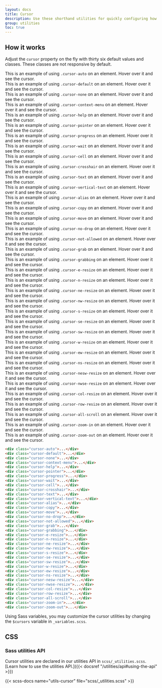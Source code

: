 ```yaml
---
layout: docs
title: Cursor
description: Use these shorthand utilities for quickly configuring how the cursor looks like when hovering an element.
group: utilities
toc: true
---
```


## How it works

Adjust the `cursor` property on the fly with thirty six default values and classes. These classes are not responsive by default.

<div class="bd-example d-flex flex-column">
  <div class="cursor-auto p-3 mb-3 mb-md-0 me-md-3 bg-body-tertiary">
    This is an example of using <code>.cursor-auto</code> on an element. Hover over it and see the cursor.
  </div>
  <div class="cursor-default p-3 mb-3 mb-md-0 me-md-3 bg-body-tertiary">
    This is an example of using <code>.cursor-default</code> on an element. Hover over it and see the cursor.
  </div>
  <div class="cursor-none p-3 mb-3 mb-md-0 me-md-3 bg-body-tertiary">
    This is an example of using <code>.cursor-none</code> on an element. Hover over it and see the cursor.
  </div>
  <div class="cursor-context-menu p-3 mb-3 mb-md-0 me-md-3 bg-body-tertiary">
    This is an example of using <code>.cursor-context-menu</code> on an element. Hover over it and see the cursor.
  </div>
  <div class="cursor-help p-3 mb-3 mb-md-0 me-md-3 bg-body-tertiary">
    This is an example of using <code>.cursor-help</code> on an element. Hover over it and see the cursor.
  </div>
  <div class="cursor-pointer p-3 mb-3 mb-md-0 me-md-3 bg-body-tertiary">
    This is an example of using <code>.cursor-pointer</code> on an element. Hover over it and see the cursor.
  </div>
  <div class="cursor-progress p-3 mb-3 mb-md-0 me-md-3 bg-body-tertiary">
    This is an example of using <code>.cursor-progress</code> on an element. Hover over it and see the cursor.
  </div>
  <div class="cursor-wait p-3 mb-3 mb-md-0 me-md-3 bg-body-tertiary">
    This is an example of using <code>.cursor-wait</code> on an element. Hover over it and see the cursor.
  </div>
  <div class="cursor-cell p-3 mb-3 mb-md-0 me-md-3 bg-body-tertiary">
    This is an example of using <code>.cursor-cell</code> on an element. Hover over it and see the cursor.
  </div>
  <div class="cursor-crosshair p-3 mb-3 mb-md-0 me-md-3 bg-body-tertiary">
    This is an example of using <code>.cursor-crosshair</code> on an element. Hover over it and see the cursor.
  </div>
  <div class="cursor-text p-3 mb-3 mb-md-0 me-md-3 bg-body-tertiary">
    This is an example of using <code>.cursor-text</code> on an element. Hover over it and see the cursor.
  </div>
  <div class="cursor-vertical-text p-3 mb-3 mb-md-0 me-md-3 bg-body-tertiary">
    This is an example of using <code>.cursor-vertical-text</code> on an element. Hover over it and see the cursor.
  </div>
  <div class="cursor-alias p-3 mb-3 mb-md-0 me-md-3 bg-body-tertiary">
    This is an example of using <code>.cursor-alias</code> on an element. Hover over it and see the cursor.
  </div>
  <div class="cursor-copy p-3 mb-3 mb-md-0 me-md-3 bg-body-tertiary">
    This is an example of using <code>.cursor-copy</code> on an element. Hover over it and see the cursor.
  </div>
  <div class="cursor-move p-3 mb-3 mb-md-0 me-md-3 bg-body-tertiary">
    This is an example of using <code>.cursor-move</code> on an element. Hover over it and see the cursor.
  </div>
  <div class="cursor-no-drop p-3 mb-3 mb-md-0 me-md-3 bg-body-tertiary">
    This is an example of using <code>.cursor-no-drop</code> on an element. Hover over it and see the cursor.
  </div>
  <div class="cursor-not-allowed p-3 mb-3 mb-md-0 me-md-3 bg-body-tertiary">
    This is an example of using <code>.cursor-not-allowed</code> on an element. Hover over it and see the cursor.
  </div>
  <div class="cursor-grab p-3 mb-3 mb-md-0 me-md-3 bg-body-tertiary">
    This is an example of using <code>.cursor-grab</code> on an element. Hover over it and see the cursor.
  </div>
  <div class="cursor-grabbing p-3 mb-3 mb-md-0 me-md-3 bg-body-tertiary">
    This is an example of using <code>.cursor-grabbing</code> on an element. Hover over it and see the cursor.
  </div>
  <div class="cursor-e-resize p-3 mb-3 mb-md-0 me-md-3 bg-body-tertiary">
    This is an example of using <code>.cursor-e-resize</code> on an element. Hover over it and see the cursor.
  </div>
  <div class="cursor-n-resize p-3 mb-3 mb-md-0 me-md-3 bg-body-tertiary">
    This is an example of using <code>.cursor-n-resize</code> on an element. Hover over it and see the cursor.
  </div>
  <div class="cursor-ne-resize p-3 mb-3 mb-md-0 me-md-3 bg-body-tertiary">
    This is an example of using <code>.cursor-ne-resize</code> on an element. Hover over it and see the cursor.
  </div>
  <div class="cursor-nw-resize p-3 mb-3 mb-md-0 me-md-3 bg-body-tertiary">
    This is an example of using <code>.cursor-nw-resize</code> on an element. Hover over it and see the cursor.
  </div>
  <div class="cursor-s-resize p-3 mb-3 mb-md-0 me-md-3 bg-body-tertiary">
    This is an example of using <code>.cursor-s-resize</code> on an element. Hover over it and see the cursor.
  </div>
  <div class="cursor-se-resize p-3 mb-3 mb-md-0 me-md-3 bg-body-tertiary">
    This is an example of using <code>.cursor-se-resize</code> on an element. Hover over it and see the cursor.
  </div>
  <div class="cursor-sw-resize p-3 mb-3 mb-md-0 me-md-3 bg-body-tertiary">
    This is an example of using <code>.cursor-sw-resize</code> on an element. Hover over it and see the cursor.
  </div>
  <div class="cursor-w-resize p-3 mb-3 mb-md-0 me-md-3 bg-body-tertiary">
    This is an example of using <code>.cursor-w-resize</code> on an element. Hover over it and see the cursor.
  </div>
  <div class="cursor-ew-resize p-3 mb-3 mb-md-0 me-md-3 bg-body-tertiary">
    This is an example of using <code>.cursor-ew-resize</code> on an element. Hover over it and see the cursor.
  </div>
  <div class="cursor-ns-resize p-3 mb-3 mb-md-0 me-md-3 bg-body-tertiary">
    This is an example of using <code>.cursor-ns-resize</code> on an element. Hover over it and see the cursor.
  </div>
  <div class="cursor-nesw-resize p-3 mb-3 mb-md-0 me-md-3 bg-body-tertiary">
    This is an example of using <code>.cursor-nesw-resize</code> on an element. Hover over it and see the cursor.
  </div>
  <div class="cursor-nwse-resize p-3 mb-3 mb-md-0 me-md-3 bg-body-tertiary">
    This is an example of using <code>.cursor-nwse-resize</code> on an element. Hover over it and see the cursor.
  </div>
  <div class="cursor-col-resize p-3 mb-3 mb-md-0 me-md-3 bg-body-tertiary">
    This is an example of using <code>.cursor-col-resize</code> on an element. Hover over it and see the cursor.
  </div>
  <div class="cursor-row-resize p-3 mb-3 mb-md-0 me-md-3 bg-body-tertiary">
    This is an example of using <code>.cursor-row-resize</code> on an element. Hover over it and see the cursor.
  </div>
  <div class="cursor-all-scroll p-3 mb-3 mb-md-0 me-md-3 bg-body-tertiary">
    This is an example of using <code>.cursor-all-scroll</code> on an element. Hover over it and see the cursor.
  </div>
  <div class="cursor-zoom-in p-3 mb-3 mb-md-0 me-md-3 bg-body-tertiary">
    This is an example of using <code>.cursor-zoom-in</code> on an element. Hover over it and see the cursor.
  </div>
  <div class="cursor-zoom-out p-3 mb-3 mb-md-0 me-md-3 bg-body-tertiary">
    This is an example of using <code>.cursor-zoom-out</code> on an element. Hover over it and see the cursor.
  </div>
</div>

```html
<div class="cursor-auto">...</div>
<div class="cursor-default">...</div>
<div class="cursor-none">...</div>
<div class="cursor-context-menu">...</div>
<div class="cursor-help">...</div>
<div class="cursor-pointer">...</div>
<div class="cursor-progress">...</div>
<div class="cursor-wait">...</div>
<div class="cursor-cell">...</div>
<div class="cursor-crosshair">...</div>
<div class="cursor-text">...</div>
<div class="cursor-vertical-text">...</div>
<div class="cursor-alias">...</div>
<div class="cursor-copy">...</div>
<div class="cursor-move">...</div>
<div class="cursor-no-drop">...</div>
<div class="cursor-not-allowed">...</div>
<div class="cursor-grab">...</div>
<div class="cursor-grabbing">...</div>
<div class="cursor-e-resize">...</div>
<div class="cursor-n-resize">...</div>
<div class="cursor-ne-resize">...</div>
<div class="cursor-nw-resize">...</div>
<div class="cursor-s-resize">...</div>
<div class="cursor-se-resize">...</div>
<div class="cursor-sw-resize">...</div>
<div class="cursor-w-resize">...</div>
<div class="cursor-ew-resize">...</div>
<div class="cursor-ns-resize">...</div>
<div class="cursor-nesw-resize">...</div>
<div class="cursor-nwse-resize">...</div>
<div class="cursor-col-resize">...</div>
<div class="cursor-row-resize">...</div>
<div class="cursor-all-scroll">...</div>
<div class="cursor-zoom-in">...</div>
<div class="cursor-zoom-out">...</div>
```

Using Sass variables, you may customize the cursor utilities by changing the `$cursors` variable in `_variables.scss`.

## CSS

### Sass utilities API

Cursor utilities are declared in our utilities API in `scss/_utilities.scss`. [Learn how to use the utilities API.]({{< docsref "/utilities/api#using-the-api" >}})

{{< scss-docs name="utils-cursor" file="scss/_utilities.scss" >}}
